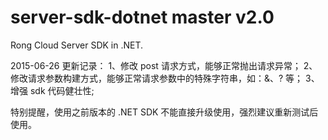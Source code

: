 server-sdk-dotnet master v2.0
=================

Rong Cloud Server SDK in .NET.

2015-06-26
更新记录：
1、修改 post 请求方式，能够正常抛出请求异常；
2、修改请求参数构建方式，能够正常请求参数中的特殊字符串，如：&、? 等；
3、增强 sdk 代码健壮性;

特别提醒，使用之前版本的 .NET SDK 不能直接升级使用，强烈建议重新测试后使用。
